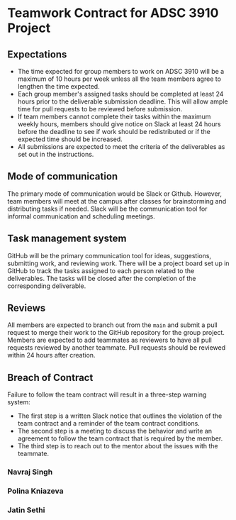 # Teamwork Contract for ADSC 3910 Project

## Expectations

* The time expected for group members to work on ADSC 3910 will be a maximum of 10 hours per week unless all the team members agree to lengthen the time expected.
* Each group member's assigned tasks should be completed at least 24 hours prior to the deliverable submission deadline. This will allow ample time for pull requests to be reviewed before submission.
* If team members cannot complete their tasks within the maximum weekly hours, members should give notice on Slack at least 24 hours before the deadline to see if work should be redistributed or if the expected time should be increased.
* All submissions are expected to meet the criteria of the deliverables as set out in the instructions.

## Mode of communication
The primary mode of communication would be Slack or Github. However, team members will meet at the campus after classes for brainstorming and distributing tasks if needed. Slack will be the communication tool for informal communication and scheduling meetings.

## Task management system

GitHub will be the primary communication tool for ideas, suggestions, submitting work, and reviewing work. There will be a project board set up in GitHub to track the tasks assigned to each person related to the deliverables. The tasks will be closed after the completion of the corresponding deliverable.

## Reviews

All members are expected to branch out from the `main` and submit a pull request to merge their work to the GitHub repository for the group project. Members are expected to add teammates as reviewers to have all pull requests reviewed by another teammate. Pull requests should be reviewed within 24 hours after creation.

## Breach of Contract

Failure to follow the team contract will result in a three-step warning system:

* The first step is a written Slack notice that outlines the violation of the team contract and a reminder of the team contract conditions.
* The second step is a meeting to discuss the behavior and write an agreement to follow the team contract that is required by the member.
* The third step is to reach out to the mentor about the issues with the teammate.


### Navraj Singh
### Polina Kniazeva
### Jatin Sethi
